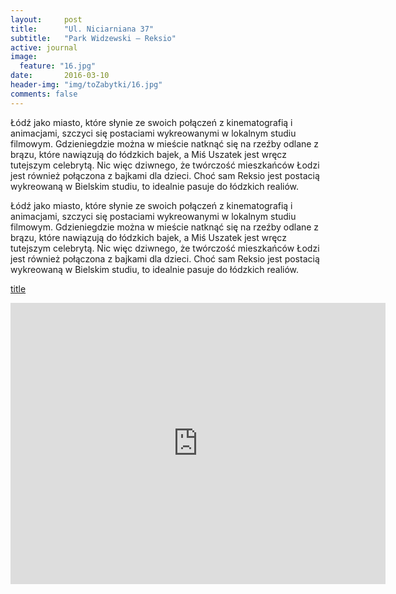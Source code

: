 ```yaml
---
layout:     post
title:      "Ul. Niciarniana 37"
subtitle:   "Park Widzewski – Reksio"
active: journal
image:
  feature: "16.jpg"
date:       2016-03-10 
header-img: "img/toZabytki/16.jpg"
comments: false
---
```


<p>Łódź jako miasto, które słynie ze swoich połączeń z kinematografią i animacjami, szczyci się postaciami wykreowanymi w lokalnym studiu filmowym. Gdzieniegdzie można w mieście natknąć się na rzeźby odlane z brązu, które nawiązują do łódzkich bajek, a Miś Uszatek jest wręcz tutejszym celebrytą. Nic więc dziwnego, że twórczość mieszkańców Łodzi jest również połączona z bajkami dla dzieci. Choć sam Reksio jest postacią wykreowaną w Bielskim studiu, to idealnie pasuje do łódzkich realiów. </p>

<p>Łódź jako miasto, które słynie ze swoich połączeń z kinematografią i animacjami, szczyci się postaciami wykreowanymi w lokalnym studiu filmowym. Gdzieniegdzie można w mieście natknąć się na rzeźby odlane z brązu, które nawiązują do łódzkich bajek, a Miś Uszatek jest wręcz tutejszym celebrytą. Nic więc dziwnego, że twórczość mieszkańców Łodzi jest również połączona z bajkami dla dzieci. Choć sam Reksio jest postacią wykreowaną w Bielskim studiu, to idealnie pasuje do łódzkich realiów. </p>

[title](https://www.example.com)

<iframe src="https://www.google.com/maps/embed?pb=!1m18!1m12!1m3!1d2469.5057343969734!2d19.5087135!3d51.7603611!2m3!1f0!2f0!3f0!3m2!1i1024!2i768!4f13.1!3m3!1m2!1s0x471bcb53c8bc7e6f%3A0x472dd2af855ad5bf!2zTmljaWFybmlhbmEgMzcsIDkwLTAwMSDFgcOzZMW6!5e0!3m2!1sen!2spl!4v1653480007274!5m2!1sen!2spl" width="600" height="450" style="border:0;" allowfullscreen="" loading="lazy" referrerpolicy="no-referrer-when-downgrade"></iframe>
